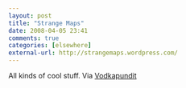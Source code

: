 ```yaml
---
layout: post  
title: "Strange Maps"  
date: 2008-04-05 23:41  
comments: true  
categories: [elsewhere]
external-url: http://strangemaps.wordpress.com/  
---
```


All kinds of cool stuff. Via <a href="http://vodkapundit.com/">Vodkapundit</a>
